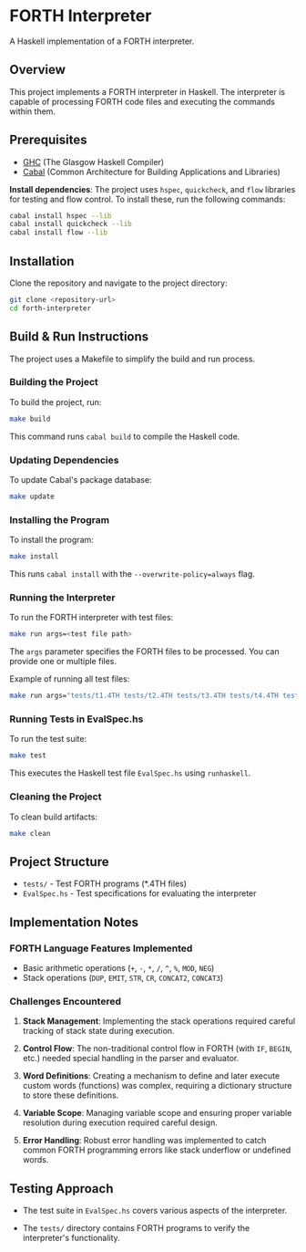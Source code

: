 # FORTH Interpreter

A Haskell implementation of a FORTH interpreter.

## Overview

This project implements a FORTH interpreter in Haskell. The interpreter is capable of processing FORTH code files and executing the commands within them.

## Prerequisites

- [GHC](https://www.haskell.org/ghc/) (The Glasgow Haskell Compiler)
- [Cabal](https://www.haskell.org/cabal/) (Common Architecture for Building Applications and Libraries)

**Install dependencies**:
   The project uses `hspec`, `quickcheck`, and `flow` libraries for testing and flow control. To install these, run the following commands:

   ```bash
   cabal install hspec --lib
   cabal install quickcheck --lib
   cabal install flow --lib
   ```

## Installation

Clone the repository and navigate to the project directory:

```bash
git clone <repository-url>
cd forth-interpreter
```

## Build & Run Instructions

The project uses a Makefile to simplify the build and run process.

### Building the Project

To build the project, run:

```bash
make build
```

This command runs `cabal build` to compile the Haskell code.

### Updating Dependencies

To update Cabal's package database:

```bash
make update
```

### Installing the Program

To install the program:

```bash
make install
```

This runs `cabal install` with the `--overwrite-policy=always` flag.

### Running the Interpreter

To run the FORTH interpreter with test files:

```bash
make run args=<test file path>
```

The `args` parameter specifies the FORTH files to be processed. You can provide one or multiple files.

Example of running all test files:

```bash
make run args="tests/t1.4TH tests/t2.4TH tests/t3.4TH tests/t4.4TH tests/t5.4TH tests/t6.4TH tests/t7.4TH tests/t8.4TH tests/t9.4TH tests/t10.4TH"
```

### Running Tests in EvalSpec.hs

To run the test suite:

```bash
make test
```

This executes the Haskell test file `EvalSpec.hs` using `runhaskell`.

### Cleaning the Project

To clean build artifacts:

```bash
make clean
```

## Project Structure

- `tests/` - Test FORTH programs (*.4TH files)
- `EvalSpec.hs` - Test specifications for evaluating the interpreter

## Implementation Notes

### FORTH Language Features Implemented

- Basic arithmetic operations (`+`, `-`, `*`, `/`, `^`, `%`, `MOD`, `NEG`)
- Stack operations (`DUP`, `EMIT`, `STR`, `CR`, `CONCAT2`, `CONCAT3`)

### Challenges Encountered

1. **Stack Management**: Implementing the stack operations required careful tracking of stack state during execution.

2. **Control Flow**: The non-traditional control flow in FORTH (with `IF`, `BEGIN`, etc.) needed special handling in the parser and evaluator.

3. **Word Definitions**: Creating a mechanism to define and later execute custom words (functions) was complex, requiring a dictionary structure to store these definitions.

4. **Variable Scope**: Managing variable scope and ensuring proper variable resolution during execution required careful design.

5. **Error Handling**: Robust error handling was implemented to catch common FORTH programming errors like stack underflow or undefined words.

## Testing Approach

- The test suite in `EvalSpec.hs` covers various aspects of the interpreter.

- The `tests/` directory contains FORTH programs to verify the interpreter's functionality.
